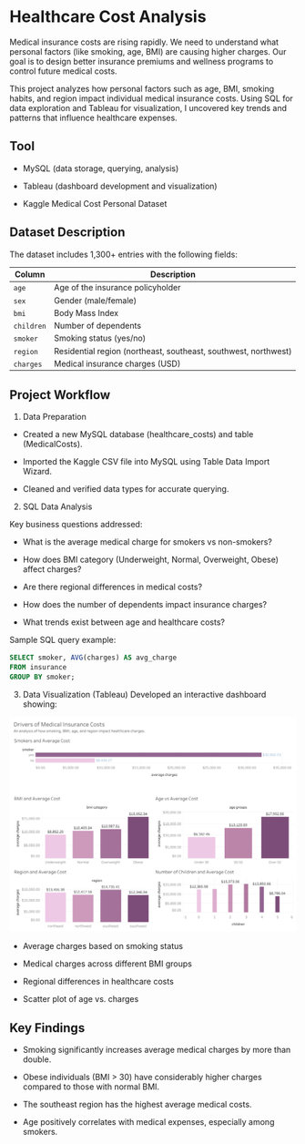 # Healthcare Cost Analysis
Medical insurance costs are rising rapidly.  We need to understand what personal factors (like smoking, age, BMI) are causing higher charges.  Our goal is to design better insurance premiums and wellness programs to control future medical costs.

This project analyzes how personal factors such as age, BMI, smoking habits, and region impact individual medical insurance costs.
Using SQL for data exploration and Tableau for visualization, I uncovered key trends and patterns that influence healthcare expenses.

## Tool
- MySQL (data storage, querying, analysis)

- Tableau (dashboard development and visualization)

- Kaggle Medical Cost Personal Dataset

## Dataset Description
The dataset includes 1,300+ entries with the following fields:


| Column	| Description |
| --- | --- |
| `age`	| Age of the insurance policyholder |
| `sex`	| Gender (male/female) |
| `bmi`	| Body Mass Index |
| `children` |	Number of dependents |
| `smoker`	| Smoking status (yes/no) |
| `region`	| Residential region (northeast, southeast, southwest, northwest)|
|`charges`|	Medical insurance charges (USD) |

## Project Workflow
1. Data Preparation
- Created a new MySQL database (healthcare_costs) and table (MedicalCosts).

- Imported the Kaggle CSV file into MySQL using Table Data Import Wizard.

- Cleaned and verified data types for accurate querying.

2. SQL Data Analysis
<p>Key business questions addressed:</p>

- What is the average medical charge for smokers vs non-smokers?

- How does BMI category (Underweight, Normal, Overweight, Obese) affect charges?

- Are there regional differences in medical costs?

- How does the number of dependents impact insurance charges?

- What trends exist between age and healthcare costs?

Sample SQL query example:
```sql
SELECT smoker, AVG(charges) AS avg_charge
FROM insurance
GROUP BY smoker;
```
3. Data Visualization (Tableau)
Developed an interactive dashboard showing:

![](healthcare_cost_dashboard)
- Average charges based on smoking status

- Medical charges across different BMI groups

- Regional differences in healthcare costs

- Scatter plot of age vs. charges


## Key Findings
- Smoking significantly increases average medical charges by more than double.

- Obese individuals (BMI > 30) have considerably higher charges compared to those with normal BMI.

- The southeast region has the highest average medical costs.

- Age positively correlates with medical expenses, especially among smokers.

